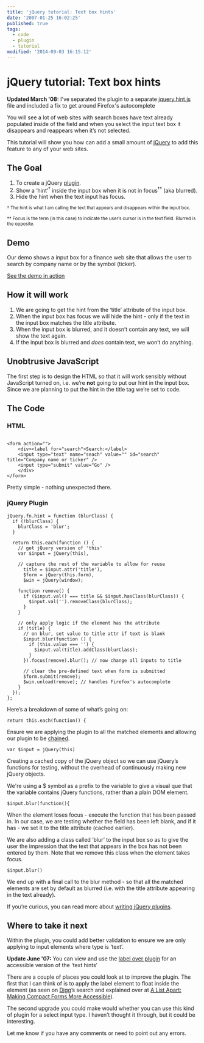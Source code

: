 ```yaml
---
title: 'jQuery tutorial: Text box hints'
date: '2007-01-25 16:02:25'
published: true
tags:
  - code
  - plugin
  - tutorial
modified: '2014-09-03 16:15:12'
---
```

# jQuery tutorial: Text box hints

<div class="update">
<p><strong>Updated March '08:</strong> I've separated the plugin to a separate <a href="/downloads/jquery.hint.js">jquery.hint.js</a> file and included a fix to get around Firefox's autocomplete</p>
</div>

<p>You will see a lot of web sites with search boxes have text already populated inside of the field and when you select the input text box it disappears and reappears when it&#8217;s not selected.</p>

<p>This tutorial will show you how can add a small amount of <a href="http://jquery.com">jQuery</a> to add this feature to any of your web sites.</p>


<!--more-->

<h2>The Goal</h2>

<ol>
<li>To create a jQuery <a href="http://docs.jquery.com/Plugins">plugin</a>.</li>
<li>Show a &#8216;hint&#8217;<sup>&dagger;</sup> inside the input box when it is not in focus<sup>&dagger;&dagger;</sup> (aka blurred).</li>
<li>Hide the hint when the text input has focus.</li>
</ol>

<p><small>&dagger; The hint is what I am calling the text that appears and disappears within the input box.</small></p>

<p><small>&dagger;&dagger; Focus is the term (in this case) to indicate the user&#8217;s cursor is in the text field.  Blurred is the opposite.</small></p>

<h2>Demo</h2>

<p>Our demo shows a input box for a finance web site that allows the user to search by company name or by the symbol (ticker).</p>

<p><a href="/images/input_hint.html">See the demo in action</a></p>

<h2>How it will work</h2>

<ol>
<li>We are going to get the hint from the &#8216;title&#8217; attribute of the input box.</li>
<li>When the input box has focus we will hide the hint - only if the text in the input box matches the title attribute.</li>
<li>When the input box is blurred, and it doesn&#8217;t contain any text, we will show the text again.</li>
<li>If the input box is blurred and <em>does</em> contain text, we won&#8217;t do anything.</li>
</ol>

<h2>Unobtrusive JavaScript</h2>

<p>The first step is to design the HTML so that it will work sensibly without JavaScript turned on, i.e. we&#8217;re <strong>not</strong> going to put our hint in the input box.  Since we are planning to put the hint in the title tag we&#8217;re set to code.</p>

<h2>The Code</h2>

<h3>HTML</h3>

<pre><code>
&lt;form action=&quot;&quot;&gt;
    &lt;div&gt;&lt;label for=&quot;search&quot;&gt;Search:&lt;/label&gt;
    &lt;input type=&quot;text&quot; name=&quot;seach&quot; value=&quot;&quot; id=&quot;search&quot; title=&quot;Company name or ticker&quot; /&gt;
    &lt;input type=&quot;submit&quot; value=&quot;Go&quot; /&gt;
    &lt;/div&gt;
&lt;/form&gt;
</code></pre>

<p>Pretty simple - nothing unexpected there.</p>

<h3>jQuery Plugin</h3>

<pre><code>jQuery.fn.hint = function (blurClass) {
  if (!blurClass) {
    blurClass = 'blur';
  }

  return this.each(function () {
    // get jQuery version of 'this'
    var $input = jQuery(this),

    // capture the rest of the variable to allow for reuse
      title = $input.attr('title'),
      $form = jQuery(this.form),
      $win = jQuery(window);

    function remove() {
      if ($input.val() === title && $input.hasClass(blurClass)) {
        $input.val('').removeClass(blurClass);
      }
    }

    // only apply logic if the element has the attribute
    if (title) {
      // on blur, set value to title attr if text is blank
      $input.blur(function () {
        if (this.value === '') {
          $input.val(title).addClass(blurClass);
        }
      }).focus(remove).blur(); // now change all inputs to title

      // clear the pre-defined text when form is submitted
      $form.submit(remove);
      $win.unload(remove); // handles Firefox's autocomplete
    }
  });
};</code></pre>

<p>Here&#8217;s a breakdown of some of what&#8217;s going on:</p>

<pre><code>return this.each(function() {</code></pre>

<p>Ensure we are applying the plugin to all the matched elements and allowing our plugin to be <a href="http://docs.jquery.com/How_jQuery_Works#Chainability_.28The_Magic_of_jQuery.29">chained</a>.</p>

<pre><code>var $input = jQuery(this)</code></pre>

<p>Creating a cached copy of the jQuery object so we can use jQuery&#8217;s functions for testing, without the overhead of continuously making new jQuery objects.</p>

<p>We're using a $ symbol as a prefix to the variable to give a visual que that the variable contains jQuery functions, rather than a plain DOM element.</p>

<pre><code>$input.blur(function(){</code></pre>

<p>When the element loses focus - execute the function that has been passed in.  In our case, we are testing whether the field has been left blank, and if it has - we set it to the title attribute (cached earlier).</p>

<p>We are also adding a class called &#8216;blur&#8217; to the input box so as to give the user the impression that the text that appears in the box has not been entered by them.  Note that we remove this class when the element takes focus.</p>

<pre><code>$input.blur()</code></pre>

<p>We end up with a final call to the blur method - so that all the matched elements are set by default as blurred (i.e. with the title attribute appearing in the text already).</p>

<p>If you&#8217;re curious, you can read more about <a href="http://docs.jquery.com/Plugins/Authoring">writing jQuery plugins</a>.</p>

<h2>Where to take it next</h2>

<p>Within the plugin, you could add better validation to ensure we are only applying to input elements where type is &#8216;text&#8217;.</p>

<div class="update"><p><strong>Update June '07:</strong> You can view and use the <a href="http://remysharp.com/2007/03/19/a-few-more-jquery-plugins-crop-labelover-and-pluck/#labelOver">label over plugin</a> for an accessible version of the 'text hints'</p></div>

<p>There are a couple of places you could look at to improve the plugin.  The first that I can think of is to apply the label element to float inside the element (as seen on <a href="http://digg.com">Digg</a>&#8217;s search and explained over at <a href="http://www.alistapart.com/articles/makingcompactformsmoreaccessible">A List Apart: Making Compact Forms More Accessible</a>).</p>

<p>The second upgrade you could make would whether you can use this kind of plugin for a select input type.  I haven&#8217;t thought it through, but it could be interesting.</p>

<p>Let me know if you have any comments or need to point out any errors.</p>
